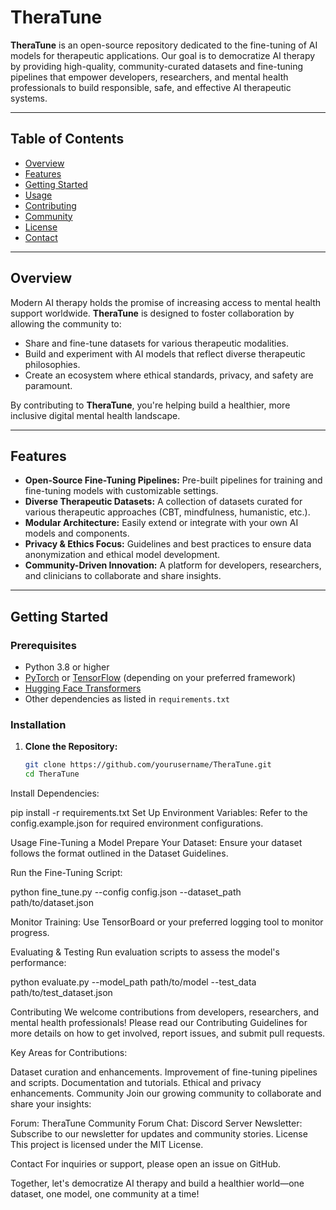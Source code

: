 # TheraTune

**TheraTune** is an open-source repository dedicated to the fine-tuning of AI models for therapeutic applications. Our goal is to democratize AI therapy by providing high-quality, community-curated datasets and fine-tuning pipelines that empower developers, researchers, and mental health professionals to build responsible, safe, and effective AI therapeutic systems.

---

## Table of Contents

- [Overview](#overview)
- [Features](#features)
- [Getting Started](#getting-started)
- [Usage](#usage)
- [Contributing](#contributing)
- [Community](#community)
- [License](#license)
- [Contact](#contact)

---

## Overview

Modern AI therapy holds the promise of increasing access to mental health support worldwide. **TheraTune** is designed to foster collaboration by allowing the community to:
- Share and fine-tune datasets for various therapeutic modalities.
- Build and experiment with AI models that reflect diverse therapeutic philosophies.
- Create an ecosystem where ethical standards, privacy, and safety are paramount.

By contributing to **TheraTune**, you're helping build a healthier, more inclusive digital mental health landscape.

---

## Features

- **Open-Source Fine-Tuning Pipelines:** Pre-built pipelines for training and fine-tuning models with customizable settings.
- **Diverse Therapeutic Datasets:** A collection of datasets curated for various therapeutic approaches (CBT, mindfulness, humanistic, etc.).
- **Modular Architecture:** Easily extend or integrate with your own AI models and components.
- **Privacy & Ethics Focus:** Guidelines and best practices to ensure data anonymization and ethical model development.
- **Community-Driven Innovation:** A platform for developers, researchers, and clinicians to collaborate and share insights.

---

## Getting Started

### Prerequisites

- Python 3.8 or higher
- [PyTorch](https://pytorch.org/) or [TensorFlow](https://www.tensorflow.org/) (depending on your preferred framework)
- [Hugging Face Transformers](https://github.com/huggingface/transformers)
- Other dependencies as listed in `requirements.txt`

### Installation

1. **Clone the Repository:**

   ```bash
   git clone https://github.com/yourusername/TheraTune.git
   cd TheraTune
Install Dependencies:


pip install -r requirements.txt
Set Up Environment Variables:
Refer to the config.example.json for required environment configurations.

Usage
Fine-Tuning a Model
Prepare Your Dataset:
Ensure your dataset follows the format outlined in the Dataset Guidelines.

Run the Fine-Tuning Script:

python fine_tune.py --config config.json --dataset_path path/to/dataset.json

Monitor Training:
Use TensorBoard or your preferred logging tool to monitor progress.

Evaluating & Testing
Run evaluation scripts to assess the model's performance:

python evaluate.py --model_path path/to/model --test_data path/to/test_dataset.json

Contributing
We welcome contributions from developers, researchers, and mental health professionals! Please read our Contributing Guidelines for more details on how to get involved, report issues, and submit pull requests.

Key Areas for Contributions:

Dataset curation and enhancements.
Improvement of fine-tuning pipelines and scripts.
Documentation and tutorials.
Ethical and privacy enhancements.
Community
Join our growing community to collaborate and share your insights:

Forum: TheraTune Community Forum
Chat: Discord Server
Newsletter: Subscribe to our newsletter for updates and community stories.
License
This project is licensed under the MIT License.

Contact
For inquiries or support, please open an issue on GitHub.

Together, let's democratize AI therapy and build a healthier world—one dataset, one model, one community at a time!
